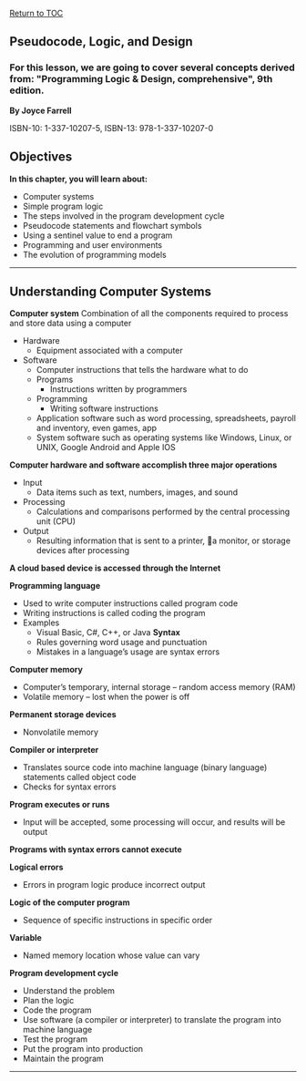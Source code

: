 <a href="https://github.com/CyberTrainingUSAF/04-IDE-s-and-Algorithms-Pt.-1/blob/master/00-Table-of-Contents.md" rel="Return to TOC"> Return to TOC </a>

## Pseudocode, Logic, and Design

### For this lesson, we are going to cover several concepts derived from: "Programming Logic & Design, comprehensive", 9th edition.
**By Joyce Farrell** 

ISBN-10: 1-337-10207-5, ISBN-13: 978-1-337-10207-0


## Objectives

**In this chapter, you will learn about:**

* Computer systems
* Simple program logic
* The steps involved in the program development cycle
* Pseudocode statements and flowchart symbols
* Using a sentinel value to end a program
* Programming and user environments
* The evolution of programming models

---

## Understanding Computer Systems

**Computer system**
Combination of all the components required to process and store data using a computer

* Hardware 
  * Equipment associated with a computer
* Software 
  * Computer instructions that tells the hardware what to do
  * Programs
    * Instructions written by programmers
  * Programming
    * Writing software instructions
  * Application software such as word processing, spreadsheets, payroll and inventory, even games, app
  * System software such as operating systems like Windows, Linux, or UNIX, Google Android and Apple IOS

**Computer hardware and software accomplish three major operations**
* Input
  * Data items such as text, numbers, images, and sound
* Processing
  * Calculations and comparisons performed by the central processing unit (CPU)
* Output 
  * Resulting information that is sent to a printer, a monitor, or storage devices after processing

**A cloud based device is accessed through the Internet**

**Programming language**
* Used to write computer instructions called program code
* Writing instructions is called coding the program
* Examples
  * Visual Basic, C#, C++, or Java
**Syntax**
  * Rules governing word usage and punctuation
  * Mistakes in a language’s usage are syntax errors

**Computer memory**
* Computer’s temporary, internal storage – random access memory (RAM)
* Volatile memory – lost when the power is off

**Permanent storage devices**
* Nonvolatile memory

**Compiler or interpreter**
* Translates source code into machine language (binary language) statements called object code
* Checks for syntax errors

**Program executes or runs**
* Input will be accepted, some processing will occur, and results will be output

**Programs with syntax errors cannot execute**

**Logical errors**
* Errors in program logic produce incorrect output

**Logic of the computer program**
* Sequence of specific instructions in specific order

**Variable** 
* Named memory location whose value can vary

**Program development cycle**
* Understand the problem
* Plan the logic
* Code the program
* Use software (a compiler or interpreter) to translate the program into machine language
* Test the program
* Put the program into production
* Maintain the program








---



